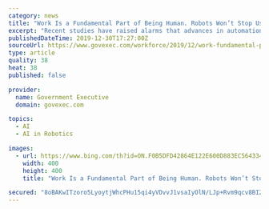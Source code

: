 ```yaml
---
category: news
title: "Work Is a Fundamental Part of Being Human. Robots Won’t Stop Us Doing It"
excerpt: "Recent studies have raised alarms that advances in automation and artificial intelligence (AI) will leave all sectors open to the threat of ... Predictions about the rise of the robots either take a pessimistic stance, focusing on disruptions to economic organisations, or view “undoing work” as an opportunity to move to a fairer social ..."
publishedDateTime: 2019-12-30T17:27:00Z
sourceUrl: https://www.govexec.com/workforce/2019/12/work-fundamental-part-being-human-robots-wont-stop-us-doing-it/161852/?oref=ge-topic-lander-top-story
type: article
quality: 38
heat: 38
published: false

provider:
  name: Government Executive
  domain: govexec.com

topics:
  - AI
  - AI in Robotics

images:
  - url: https://www.bing.com/th?id=ON.F0B5DFD42864E122E600D883EC564334
    width: 400
    height: 400
    title: "Work Is a Fundamental Part of Being Human. Robots Won’t Stop Us Doing It"

secured: "8oBAKwITzoro5LyoytjWhcPHu15qi4yVDvvJ1vsaIyOlN/LJp+Rvm9qcv8BI2hjaETK1rZCq7peNbYeAcDVgHKZQYH0TJ2RgWUOx9omZlTfCzaV5tftsU9lPRUSG9KoA0kzuZ+VlFb5B0HSb/GVJCRDsaId/fet3ofrGWQNoep1utWybogJsfQCk3u2qdlSzt9tFDHAnfRnYxnuz+f8NhrkT7t8atJnWx6atmal4qL9xFhP5z4x81PX/IWuVUrOntqOalqKgFrIADyLPp0nHgw==;4wmsSgUu/7sm/zVKbW1hgQ=="
---
```


